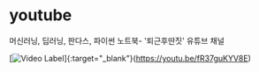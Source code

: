 # youtube
머신러닝, 딥러닝, 판다스, 파이썬 노트북- '퇴근후딴짓' 유튜브 채널


[![Video Label](http://img.youtube.com/vi/fR37guKYV8E/0.jpg)]{:target="_blank"}(https://youtu.be/fR37guKYV8E)
